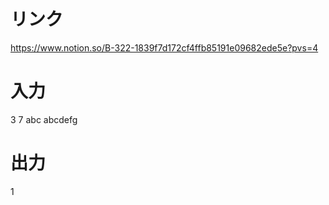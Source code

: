 # リンク
https://www.notion.so/B-322-1839f7d172cf4ffb85191e09682ede5e?pvs=4

# 入力
3 7
abc
abcdefg

# 出力
1
